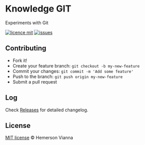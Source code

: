 # Knowledge GIT

Experiments with Git

[![licence mit](https://img.shields.io/badge/license-MIT-blue.svg?style=flat-square)](http://hemersonvianna.mit-license.org/)
[![issues](https://img.shields.io/github/issues/descco-tools/knowledge-git.svg?style=flat-square)](https://github.com/descco-tools/knowledge-git/issues)

## Contributing

- Fork it!
- Create your feature branch: `git checkout -b my-new-feature`
- Commit your changes: `git commit -m 'Add some feature'`
- Push to the branch: `git push origin my-new-feature`
- Submit a pull request

## Log

Check [Releases](https://github.com/descco-tools/knowledge-git/releases) for detailed changelog.

## License

[MIT license](http://hemersonvianna.mit-license.org/) © Hemerson Vianna